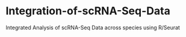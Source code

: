 # Integration-of-scRNA-Seq-Data
Integrated Analysis of scRNA-Seq Data across species using R/Seurat
